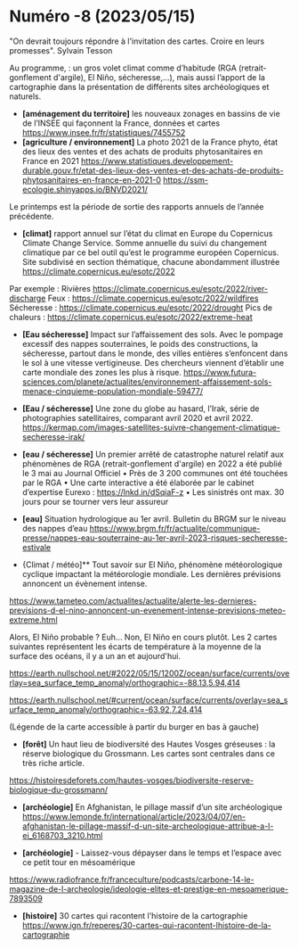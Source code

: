 # Numéro -8 (2023/05/15)

"On devrait toujours répondre à l'invitation des cartes. Croire en leurs promesses". Sylvain Tesson

Au programme, : un gros volet climat comme d’habitude (RGA (retrait-gonflement d'argile), El Niño, sécheresse,…), mais aussi l’apport de la cartographie dans la présentation de différents sites archéologiques et naturels.


- **[aménagement du territoire]** les nouveaux zonages en bassins de vie de l’INSEE qui façonnent la France, données et cartes
https://www.insee.fr/fr/statistiques/7455752
- **[agriculture / environnement]** La photo 2021 de la France phyto, état des lieux des ventes et des achats de produits phytosanitaires en France en 2021
https://www.statistiques.developpement-durable.gouv.fr/etat-des-lieux-des-ventes-et-des-achats-de-produits-phytosanitaires-en-france-en-2021-0
https://ssm-ecologie.shinyapps.io/BNVD2021/

Le printemps est la période de sortie des rapports annuels de l’année précédente. 

- **[climat]** rapport annuel sur l’état du climat en Europe du Copernicus Climate Change Service. Somme annuelle du suivi du changement climatique par ce bel outil qu’est le programme européen Copernicus. Site subdivisé en section thématique, chacune abondamment illustrée 
https://climate.copernicus.eu/esotc/2022

Par exemple : 
Rivières https://climate.copernicus.eu/esotc/2022/river-discharge
Feux : https://climate.copernicus.eu/esotc/2022/wildfires
Sécheresse : https://climate.copernicus.eu/esotc/2022/drought
Pics de chaleurs : https://climate.copernicus.eu/esotc/2022/extreme-heat


- **[Eau sécheresse]** Impact sur l’affaissement des sols. Avec le pompage excessif des nappes souterraines, le poids des constructions, la sécheresse, partout dans le monde, des villes entières s’enfoncent dans le sol à une vitesse vertigineuse. Des chercheurs viennent d’établir une carte mondiale des zones les plus à risque.
https://www.futura-sciences.com/planete/actualites/environnement-affaissement-sols-menace-cinquieme-population-mondiale-59477/

- **[Eau / sécheresse]** Une zone du globe au hasard, l’Irak, série de photographies satellitaires, comparant avril 2020 et avril 2022. 
https://kermap.com/images-satellites-suivre-changement-climatique-secheresse-irak/


- **[eau / sécheresse]** Un premier arrêté de catastrophe naturel relatif aux phénomènes de RGA (retrait-gonflement d'argile) en 2022 a été publié le 3 mai au Journal Officiel
•	Près de 3 200 communes ont été touchées par le RGA
•	Une carte interactive a été élaborée par le cabinet d’expertise Eurexo : https://lnkd.in/dSqiaF-z
•	Les sinistrés ont max. 30 jours pour se tourner vers leur assureur

- **[eau]** Situation hydrologique au 1er avril. 
Bulletin du BRGM sur le niveau des nappes d’eau
https://www.brgm.fr/fr/actualite/communique-presse/nappes-eau-souterraine-au-1er-avril-2023-risques-secheresse-estivale

- {Climat / météo]** Tout savoir sur El Niño, phénomène météorologique cyclique impactant la météorologie mondiale. Les dernières prévisions annoncent un évènement intense.

https://www.tameteo.com/actualites/actualite/alerte-les-dernieres-previsions-d-el-nino-annoncent-un-evenement-intense-previsions-meteo-extreme.html

Alors, El Niño probable ? Euh... Non, El Niño en cours plutôt. Les 2 cartes suivantes représentent les écarts de température à la moyenne de la surface des océans, il y a un an et aujourd'hui.

https://earth.nullschool.net/#2022/05/15/1200Z/ocean/surface/currents/overlay=sea_surface_temp_anomaly/orthographic=-88.13,5.94,414

https://earth.nullschool.net/#current/ocean/surface/currents/overlay=sea_surface_temp_anomaly/orthographic=-63.92,7.24,414

(Légende de la carte accessible à partir du burger en bas à gauche)


- **[forêt]** Un haut lieu de biodiversité des Hautes Vosges gréseuses : la réserve biologique du Grossmann. Les cartes sont centrales dans ce très riche article.

https://histoiresdeforets.com/hautes-vosges/biodiversite-reserve-biologique-du-grossmann/

- **[archéologie]** En Afghanistan, le pillage massif d’un site archéologique
https://www.lemonde.fr/international/article/2023/04/07/en-afghanistan-le-pillage-massif-d-un-site-archeologique-attribue-a-l-ei_6168703_3210.html

- **[archéologie]** - Laissez-vous dépayser dans le temps et l’espace  avec ce petit tour en mésoamérique

https://www.radiofrance.fr/franceculture/podcasts/carbone-14-le-magazine-de-l-archeologie/ideologie-elites-et-prestige-en-mesoamerique-7893509

- **[histoire]** 30 cartes qui racontent l'histoire de la cartographie
https://www.ign.fr/reperes/30-cartes-qui-racontent-lhistoire-de-la-cartographie
